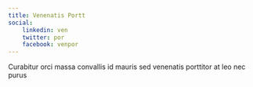 ```yaml
---
title: Venenatis Portt
social:
    linkedin: ven
    twitter: por
    facebook: venpor
---
```

Curabitur orci massa convallis id mauris sed venenatis porttitor at leo nec purus